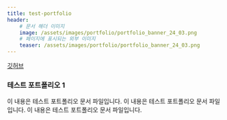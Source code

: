 ```yaml
---
title: test-portfolio
header:
    # 문서 해더 이미지
    image: /assets/images/portfolio/portfolio_banner_24_03.png 
    # 페이지에 표시되는 외부 이미지
    teaser: /assets/images/portfolio/portfolio_banner_24_03.png 
---
```


[깃허브]("https://github.com/mob954325/2DPlatformer_1")

### 테스트 포트폴리오 1

이 내용은 테스트 포트폴리오 문서 파일입니다.
이 내용은 테스트 포트폴리오 문서 파일입니다.
이 내용은 테스트 포트폴리오 문서 파일입니다.
